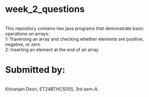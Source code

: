 # week_2_questions
<bR>
This repository contains two java programs that demonstrate basic operations on arrays:
<br>
    1: Traversing an array and checking whether elements are positive, negative, or zero
<br>
    2: Inserting an element at the end of an array
<br>


# Submitted by:
<br>
Khiranjan Deori, ET24BTHCS055, 3rd sem-A. 